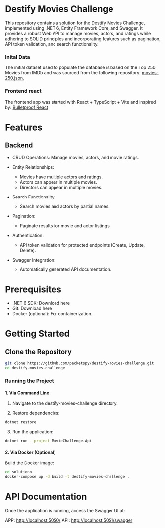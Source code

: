 # Destify Movies Challenge

This repository contains a solution for the Destify Movies Challenge, implemented using .NET 6, Entity Framework Core, and Swagger. It provides a robust Web API to manage movies, actors, and ratings while adhering to SOLID principles and incorporating features such as pagination, API token validation, and search functionality.

### Inital Data

The initial dataset used to populate the database is based on the Top 250 Movies from IMDb and was sourced from the following repository: [movies-250.json.](https://github.com/toedter/movies-demo/blob/master/backend/src/main/resources/static/movie-data/movies-250.json)

### Frontend react

The frontend app was started with React + TypeScript + Vite and inspired by: [Bulletproof React](https://github.com/alan2207/bulletproof-react)

# Features

## Backend

- CRUD Operations: Manage movies, actors, and movie ratings.
- Entity Relationships:

  - Movies have multiple actors and ratings.
  - Actors can appear in multiple movies.
  - Directors can appear in multiple movies.

- Search Functionality:

  - Search movies and actors by partial names.

- Pagination:

  - Paginate results for movie and actor listings.

- Authentication:
  - API token validation for protected endpoints (Create, Update, Delete).
- Swagger Integration:
  - Automatically generated API documentation.

# Prerequisites

- .NET 6 SDK: Download here
- Git: Download here
- Docker (optional): For containerization.

# Getting Started

## Clone the Repository

```bash
git clone https://github.com/packetspy/destify-movies-challenge.git
cd destify-movies-challenge
```

### Running the Project

#### 1. Via Command Line

1. Navigate to the destify-movies-challenge directory.

2. Restore dependencies:

```bash
dotnet restore
```

3.  Run the application:

```bash
dotnet run --project MovieChallenge.Api
```

#### 2. Via Docker (Optional)

Build the Docker image:

```bash
cd solutionn
docker-compose up -d build -t destify-movies-challenge .
```

# API Documentation

Once the application is running, access the Swagger UI at:

APP: [http://localhost:5050/](http://localhost:5050/)
API: [http://localhost:5051/swagger](http://localhost:5051/swagger)
